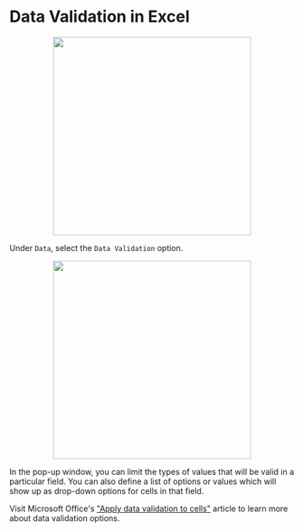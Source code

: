 # Data Validation in Excel

<p align="center"><img src="https://github.com/kwaldenphd/elements-of-computing/blob/main/book/images/ch6/fig40.jpg?raw=true" width="350"></p>

Under `Data`, select the `Data Validation` option.

<p align="center"><img src="https://github.com/kwaldenphd/elements-of-computing/blob/main/book/images/ch6/fig41.jpg?raw=true" width="350"></p>

In the pop-up window, you can limit the  types of values that will be valid in a particular field. You can also define a list of options or values which will show up as drop-down options for cells in that field.

Visit Microsoft Office's ["Apply data validation to cells"](https://support.office.com/en-us/article/apply-data-validation-to-cells-29fecbcc-d1b9-42c1-9d76-eff3ce5f7249) article to learn more about data validation options.